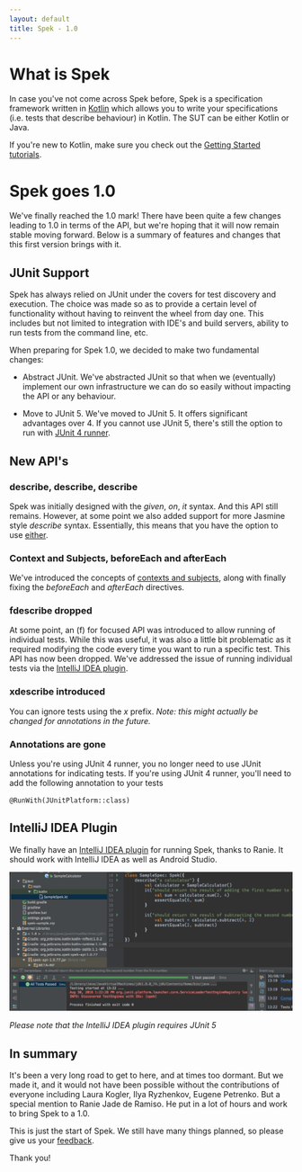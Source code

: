 ```yaml
---
layout: default
title: Spek - 1.0
---
```



# What is Spek

In case you've not come across Spek before, Spek is a specification framework written in [Kotlin](http://kotlinlang.org/) which allows you to write your specifications (i.e. tests that describe behaviour) in Kotlin. The SUT can be either Kotlin or Java.

If you're new to Kotlin, make sure you check out the [Getting Started tutorials](http://kotlinlang.org/docs/tutorials/).
 
# Spek goes 1.0

We've finally reached the 1.0 mark! There have been quite a few changes leading to 1.0 in terms of the API, but we're hoping that it will now remain stable moving forward. 
Below is a summary of features and changes that this first version brings with it.

 
## JUnit Support

Spek has always relied on JUnit under the covers for test discovery and execution. The choice was made so as to provide a certain level of functionality without having to reinvent the wheel from day one. This includes but not limited to
integration with IDE's and build servers, ability to run tests from the command line, etc.

When preparing for Spek 1.0, we decided to make two fundamental changes:

* Abstract JUnit. We've abstracted JUnit so that when we (eventually) implement our own infrastructure we can do so easily without impacting the API or any behaviour.

* Move to JUnit 5. We've moved to JUnit 5. It offers significant advantages over 4. If you cannot use JUnit 5, there's still the option to run with [JUnit 4 runner](http://junit.org/junit5/docs/current/user-guide/#running-tests-junit-platform-runner). 
 
## New API's
 
### describe, describe, describe

Spek was initially designed with the *given*, *on*, *it* syntax. And this API still remains. However, at some point we also added support for more Jasmine style
 *describe* syntax. Essentially, this means that you have the option to use [either](http://jetbrains.github.io/spek/docs/latest/#_basic_structure).

### Context and Subjects, beforeEach and afterEach

We've introduced the concepts of [contexts and subjects](http://jetbrains.github.io/spek/docs/latest/#_fixtures), along with finally fixing the *beforeEach* and *afterEach* directives. 

### fdescribe dropped

At some point, an (f) for focused API was introduced to allow running of individual tests. While this was useful, it was also a little bit problematic as it required
modifying the code every time you want to run a specific test. This API has now been dropped. We've addressed the issue of running individual tests via the [IntelliJ IDEA plugin](#intellij-idea-plugin).

### xdescribe introduced

You can ignore tests using the *x* prefix. 
*Note: this might actually be changed for annotations in the future.*
 
### Annotations are gone

Unless you're using JUnit 4 runner, you no longer need to use JUnit annotations for indicating tests. If you're using JUnit 4 runner, you'll need
to add the following annotation to your tests

```
@RunWith(JUnitPlatform::class)
```



## IntelliJ IDEA Plugin

We finally have an [IntelliJ IDEA plugin](https://plugins.jetbrains.com/plugin/8564) for running Spek, thanks to Ranie. It should work with IntelliJ IDEA as well as Android Studio. 


![Spek Plugin](idea-plugin.png)

*Please note that the IntelliJ IDEA plugin requires JUnit 5*

## In summary

It's been a very long road to get to here, and at times too dormant. But we made it, and it would not have been possible without the contributions of everyone including Laura Kogler, Ilya Ryzhenkov, Eugene Petrenko. But a special mention to Ranie Jade de Ramiso. He put in a lot of hours and work to bring Spek to a 1.0.

This is just the start of Spek. We still have many things planned, so please give us your [feedback](https://github.com/jetbrains/spek/issues).

Thank you!







